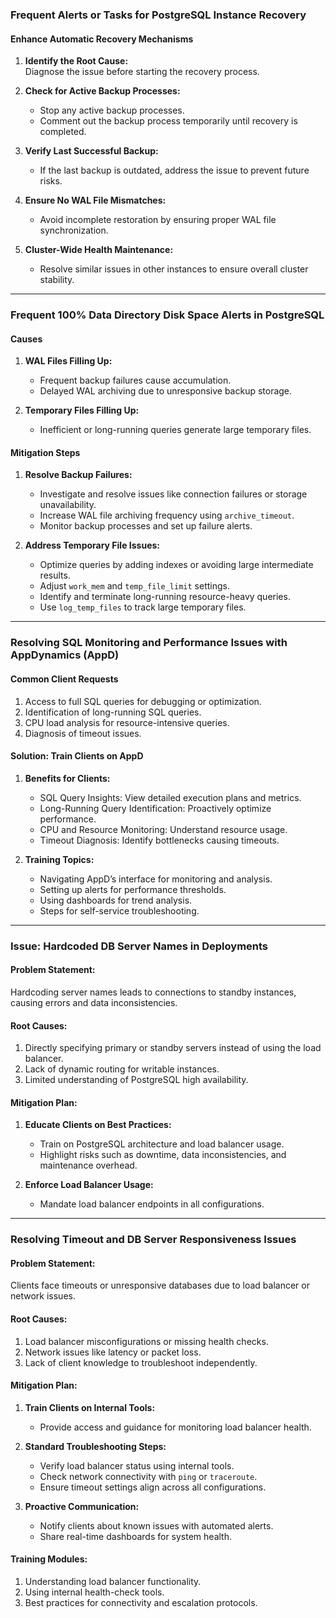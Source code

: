 

### **Frequent Alerts or Tasks for PostgreSQL Instance Recovery**

#### **Enhance Automatic Recovery Mechanisms**
1. **Identify the Root Cause:**  
   Diagnose the issue before starting the recovery process.

2. **Check for Active Backup Processes:**  
   - Stop any active backup processes.  
   - Comment out the backup process temporarily until recovery is completed.

3. **Verify Last Successful Backup:**  
   - If the last backup is outdated, address the issue to prevent future risks.

4. **Ensure No WAL File Mismatches:**  
   - Avoid incomplete restoration by ensuring proper WAL file synchronization.

5. **Cluster-Wide Health Maintenance:**  
   - Resolve similar issues in other instances to ensure overall cluster stability.

---

### **Frequent 100% Data Directory Disk Space Alerts in PostgreSQL**

#### **Causes**
1. **WAL Files Filling Up:**  
   - Frequent backup failures cause accumulation.  
   - Delayed WAL archiving due to unresponsive backup storage.

2. **Temporary Files Filling Up:**  
   - Inefficient or long-running queries generate large temporary files.

#### **Mitigation Steps**
1. **Resolve Backup Failures:**  
   - Investigate and resolve issues like connection failures or storage unavailability.  
   - Increase WAL file archiving frequency using `archive_timeout`.  
   - Monitor backup processes and set up failure alerts.

2. **Address Temporary File Issues:**  
   - Optimize queries by adding indexes or avoiding large intermediate results.  
   - Adjust `work_mem` and `temp_file_limit` settings.  
   - Identify and terminate long-running resource-heavy queries.  
   - Use `log_temp_files` to track large temporary files.

---

### **Resolving SQL Monitoring and Performance Issues with AppDynamics (AppD)**

#### **Common Client Requests**
1. Access to full SQL queries for debugging or optimization.  
2. Identification of long-running SQL queries.  
3. CPU load analysis for resource-intensive queries.  
4. Diagnosis of timeout issues.

#### **Solution: Train Clients on AppD**
1. **Benefits for Clients:**  
   - SQL Query Insights: View detailed execution plans and metrics.  
   - Long-Running Query Identification: Proactively optimize performance.  
   - CPU and Resource Monitoring: Understand resource usage.  
   - Timeout Diagnosis: Identify bottlenecks causing timeouts.

2. **Training Topics:**  
   - Navigating AppD’s interface for monitoring and analysis.  
   - Setting up alerts for performance thresholds.  
   - Using dashboards for trend analysis.  
   - Steps for self-service troubleshooting.

---

### **Issue: Hardcoded DB Server Names in Deployments**

#### **Problem Statement:**  
Hardcoding server names leads to connections to standby instances, causing errors and data inconsistencies.

#### **Root Causes:**
1. Directly specifying primary or standby servers instead of using the load balancer.  
2. Lack of dynamic routing for writable instances.  
3. Limited understanding of PostgreSQL high availability.

#### **Mitigation Plan:**
1. **Educate Clients on Best Practices:**  
   - Train on PostgreSQL architecture and load balancer usage.  
   - Highlight risks such as downtime, data inconsistencies, and maintenance overhead.

2. **Enforce Load Balancer Usage:**  
   - Mandate load balancer endpoints in all configurations.

---

### **Resolving Timeout and DB Server Responsiveness Issues**

#### **Problem Statement:**  
Clients face timeouts or unresponsive databases due to load balancer or network issues.

#### **Root Causes:**
1. Load balancer misconfigurations or missing health checks.  
2. Network issues like latency or packet loss.  
3. Lack of client knowledge to troubleshoot independently.

#### **Mitigation Plan:**
1. **Train Clients on Internal Tools:**  
   - Provide access and guidance for monitoring load balancer health.

2. **Standard Troubleshooting Steps:**  
   - Verify load balancer status using internal tools.  
   - Check network connectivity with `ping` or `traceroute`.  
   - Ensure timeout settings align across all configurations.

3. **Proactive Communication:**  
   - Notify clients about known issues with automated alerts.  
   - Share real-time dashboards for system health.

#### **Training Modules:**  
1. Understanding load balancer functionality.  
2. Using internal health-check tools.  
3. Best practices for connectivity and escalation protocols.

